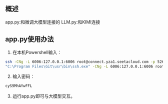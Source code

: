 ## 概述
app.py:和微调大模型连接的
LLM.py:和KIMI连接

## app.py使用办法
1. 在本机Powershell输入：
~~~ bash
ssh -CNg -L 6006:127.0.0.1:6006 root@connect.yza1.seetacloud.com -p 52671
"C:\Program Files\Git\usr\bin\ssh.exe" -CNg -L 6006:127.0.0.1:6006 root@connect.yza1.seetacloud.com -p 52671
~~~
2. 输入密码：
~~~bash
cyS9MhAYwFFL
~~~
3. 运行app.py即可与大模型交互。